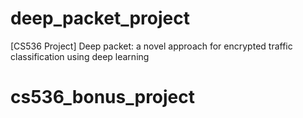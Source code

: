 # deep_packet_project
[CS536 Project] Deep packet: a novel approach for encrypted traffic classification using deep learning
# cs536_bonus_project
